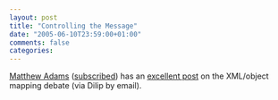 ```yaml
---
layout: post
title: "Controlling the Message"
date: "2005-06-10T23:59:00+01:00"
comments: false
categories: 
---
```


<p><a href="http://spaces.msn.com/members/mwadams/PersonalSpace.aspx?_c=">Matthew Adams</a>&#160;(<a href="http://spaces.msn.com/members/mwadams/feed.rss">subscribed</a>) has an <a href="http://spaces.msn.com/members/mwadams/Blog/cns!1pAMOzaH98ZfHK1uhQS5Bd5g!213.entry">excellent post</a> on the XML/object mapping debate (via Dilip by email).</p>


